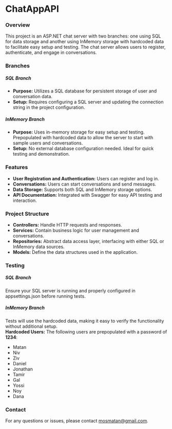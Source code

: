 <h1>ChatAppAPI</h1>
<h3>Overview</h3> 
This project is an ASP.NET chat server with two branches: one using SQL for data storage and another using InMemory storage with hardcoded data to facilitate easy setup and testing. The chat server allows users to register, authenticate, and engage in conversations.

<h3>Branches</h3> 
<h5>SQL Branch</h5>
<ul>
  <li><strong>Purpose:</strong> Utilizes a SQL database for persistent storage of user and conversation data.<br></li>
  <li><strong>Setup:</strong> Requires configuring a SQL server and updating the connection string in the project configuration.<br></li>
</ul>

<h5>InMemory Branch</h5>
<ul>
  <li><strong>Purpose:</strong> Uses in-memory storage for easy setup and testing. Prepopulated with hardcoded data to allow the server to start with sample users and conversations.<br></li>
  <li><strong>Setup:</strong> No external database configuration needed. Ideal for quick testing and demonstration.<br></li>
</ul>

<h3>Features</h3>
<ul>
  <li><strong>User Registration and Authentication:</strong> Users can register and log in.</li>
  <li><strong>Conversations:</strong> Users can start conversations and send messages.</li>
  <li><strong>Data Storage:</strong> Supports both SQL and InMemory storage options.</li>
  <li><strong>API Documentation:</strong> Integrated with Swagger for easy API testing and interaction.</li>
</ul>

<h3>Project Structure</h3>
<ul>
  <li><strong>Controllers:</strong> Handle HTTP requests and responses.</li>
  <li><strong>Services:</strong> Contain business logic for user management and conversations.</li>
  <li><strong>Repositories:</strong> Abstract data access layer, interfacing with either SQL or InMemory data sources.</li>
  <li><strong>Models:</strong> Define the data structures used in the application.</li>
</ul>

<h3>Testing</h3>
<h5>SQL Branch</h5>
Ensure your SQL server is running and properly configured in appsettings.json before running tests.

<h5>InMemory Branch</h5>
Tests will use the hardcoded data, making it easy to verify the functionality without additional setup.<br>
<strong>Hardcoded Users:</strong> The following users are prepopulated with a password of <strong>1234</strong>:
<ul>
  <li>Matan</li>
  <li>Niv</li>
  <li>Ziv</li>
  <li>Daniel</li>
  <li>Jonathan</li>
  <li>Tamir</li>
  <li>Gal</li>
  <li>Yossi</li>
  <li>Noy</li>
  <li>Dana</li>
</ul>


<h3>Contact</h3>
For any questions or issues, please contact <a href="mailto:mosmatan@gmail.com">mosmatan@gmail.com</a>.
